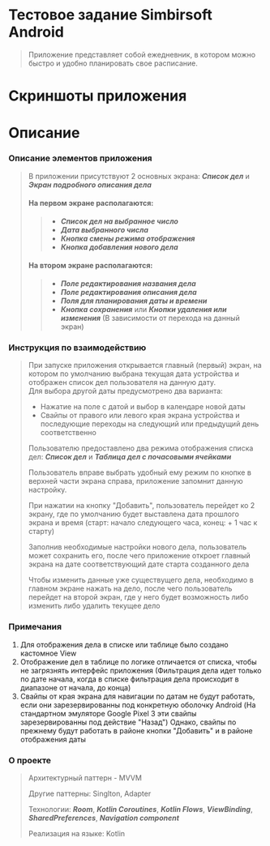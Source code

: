 # Тестовое задание Simbirsoft Android
> Приложение представляет собой ежедневник, в котором можно быстро и удобно планировать свое расписание.
# Скриншоты приложения
# Описание
### Описание элементов приложения
> В приложении присутствуют 2 основных экрана: ***Список дел*** и ***Экран подробного описания дела***
> #### На первом экране располагаются:
>> + ***Cписок дел на выбранное число***
>> + ***Дата выбранного числа***
>> + ***Кнопка смены режима отображения***
>> + ***Кнопка добавления нового дела***
> #### На втором экране располагаются:
>> + ***Поле редактирования названия дела***
>> + ***Поле редактирования описания дела***
>> + ***Поля для планирования даты и времени***
>> + ***Кнопка сохранения*** или ***Кнопки удаления или изменения*** (В зависимости от перехода на данный экран)
### Инструкция по взаимодействию
> При запуске приложения открывается главный (первый) экран, на котором по умолчанию выбрана текущая дата устройства и отображен список дел пользователя на данную дату.  
> Для выбора другой даты предусмотрено два варианта:  
> + Нажатие на поле с датой и выбор в календаре новой даты
> + Свайпы от правого или левого края экрана устройства и последующие переходы на следующий или предыдущий день соответственно  
>
> Пользователю предоставлено два режима отображения списка дел: ***Список дел*** и ***Таблица дел с почасовыми ячейками***  
>
> Пользователь вправе выбрать удобный ему режим по кнопке в верхней части экрана справа, приложение запомнит данную настройку.
>
> При нажатии на кнопку "Добавить", пользователь перейдет ко 2 экрану, где по умолчанию будет выставлена дата прошлого экрана и время (старт: начало следующего часа, конец: + 1 час к старту)
>
> Заполнив необходимые настройки нового дела, пользователь может сохранить его, после чего приложение откроет главный экрана на дате соответствующий дате старта созданного дела
>
> Чтобы изменить данные уже существущего дела, необходимо в главном экране нажать на дело, после чего пользователь перейдет на второй экран, где у него будет возможность либо изменить либо удалить текущее дело
### Примечания
1. Для отображения дела в списке или таблице было создано кастомное View
2. Отображение дел в таблице по логике отличается от списка, чтобы не загрязнять интерфейс приложения (Фильтрация дела идет только по дате начала, когда в списке фильтрация дела происходит в диапазоне от начала, до конца)
3. Свайпы от края экрана для навигации по датам не будут работать, если они зарезервированны под конкретную оболочку Android (На стандартном эмуляторе Google Pixel 3 эти свайпы зарезервированны под действие "Назад") Однако, свайпы по прежнему будут работать в районе кнопки "Добавить" и в районе отображения даты  
### О проекте
> Архитектурный паттерн - MVVM
>
> Другие паттерны: Singlton, Adapter
>
> Технологии: ***Room***, ***Kotlin Coroutines***, ***Kotlin Flows***, ***ViewBinding***, ***SharedPreferences***, ***Navigation component***
>
> Реализация на языке: Kotlin
